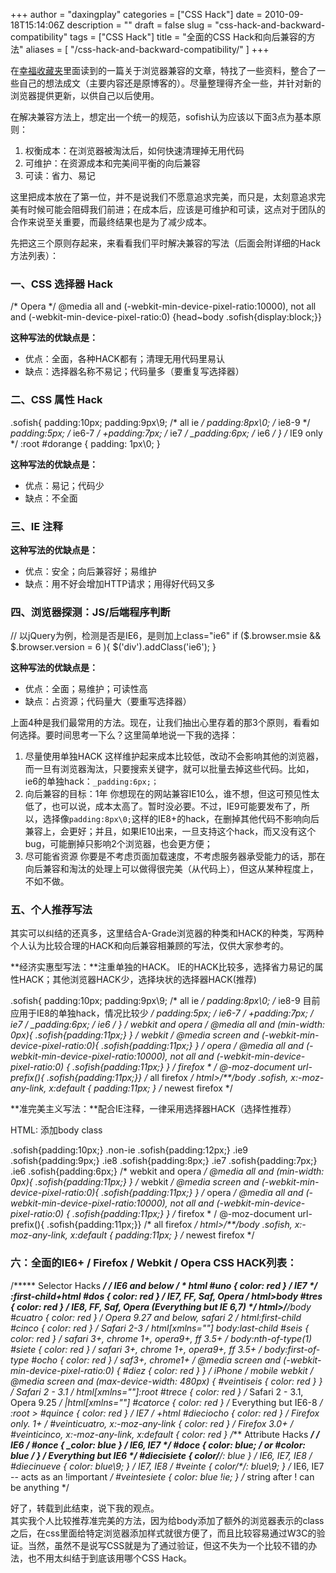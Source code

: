 +++
author = "daxingplay"
categories = ["CSS Hack"]
date = 2010-09-18T15:14:06Z
description = ""
draft = false
slug = "css-hack-and-backward-compatibility"
tags = ["CSS Hack"]
title = "全面的CSS Hack和向后兼容的方法"
aliases = [
    "/css-hack-and-backward-compatibility/"
]
+++


在[幸福收藏夹](http://www.happinesz.cn/archives/1331/)里面读到的一篇关于浏览器兼容的文章，特找了一些资料，整合了一些自己的想法成文（主要内容还是原博客的）。尽量整理得齐全一些，并针对新的浏览器提供更新，以供自己以后使用。

在解决兼容方法上，想定出一个统一的规范，sofish认为应该以下面3点为基本原则：

1. 权衡成本：在浏览器被淘汰后，如何快速清理掉无用代码
2. 可维护：在资源成本和完美间平衡的向后兼容
3. 可读：省力、易记

这里把成本放在了第一位，并不是说我们不愿意追求完美，而只是，太刻意追求完美有时候可能会阻碍我们前进；在成本后，应该是可维护和可读，这点对于团队的合作来说至关重要，而最终结果也是为了减少成本。

先把这三个原则存起来，来看看我们平时解决兼容的写法（后面会附详细的Hack方法列表）：

### 一、CSS 选择器 Hack

 /* Opera */ @media all and (-webkit-min-device-pixel-ratio:10000), not all and (-webkit-min-device-pixel-ratio:0) {head~body .sofish{display:block;}}

**这种写法的优缺点是：**

- 优点：全面，各种HACK都有；清理无用代码里易认
- 缺点：选择器名称不易记；代码量多（要重复写选择器）

### 二、CSS 属性 Hack

 .sofish{ padding:10px; padding:9px\9; /* all ie */ padding:8px\0; /* ie8-9 */ *padding:5px; /* ie6-7 */ +padding:7px; /* ie7 */ _padding:6px; /* ie6 */ } /* IE9 only */ :root #dorange { padding: 1px\0; }

**这种写法的优缺点是：**

- 优点：易记；代码少
- 缺点：不全面

### 三、IE 注释

**这种写法的优缺点是：**

- 优点：安全；向后兼容好；易维护
- 缺点：用不好会增加HTTP请求；用得好代码又多

### 四、浏览器探测：JS/后端程序判断

 // 以jQuery为例，检测是否是IE6，是则加上class="ie6" if ($.browser.msie && $.browser.version = 6 ){ $('div').addClass('ie6'); }

**这种写法的优缺点是：**

- 优点：全面；易维护；可读性高
- 缺点：占资源；代码量大（要重写选择器）

上面4种是我们最常用的方法。现在，让我们抽出心里存着的那3个原则，看看如何选择。要时间思考一下么？这里简单地说一下我的选择：

1. 尽量使用单独HACK 这样维护起来成本比较低，改动不会影响其他的浏览器，而一旦有浏览器淘汰，只要搜索关键字，就可以批量去掉这些代码。比如，ie6的单独hack：`_padding:6px;；`
2. 向后兼容的目标：1年 你想现在的网站兼容IE10么，谁不想，但这可预见性太低了，也可以说，成本太高了。暂时没必要。不过，IE9可能要发布了，所以，选择像`padding:8px\0;`这样的IE8+的hack，在删掉其他代码不影响向后兼容上，会更好；并且，如果IE10出来，一旦支持这个hack，而又没有这个bug，可能删掉只影响2个浏览器，也会更方便；
3. 尽可能省资源 你要是不考虑页面加载速度，不考虑服务器承受能力的话，那在向后兼容和淘汰的处理上可以做得很完美（从代码上），但这从某种程度上，不如不做。

### 五、个人推荐写法

其实可以纠结的还真多，这里结合A-Grade浏览器的种类和HACK的种类，写两种个人认为比较合理的HACK和向后兼容相兼顾的写法，仅供大家参考的。

**经济实惠型写法：**注重单独的HACK。 IE的HACK比较多，选择省力易记的属性HACK；其他浏览器HACK少，选择块状的选择器HACK(推荐)

 .sofish{ padding:10px; padding:9px\9; /* all ie */ padding:8px\0; /* ie8-9 目前应用于IE8的单独hack，情况比较少 */ *padding:5px; /* ie6-7 */ +padding:7px; /* ie7 */ _padding:6px; /* ie6 */ } /* webkit and opera */ @media all and (min-width: 0px){ .sofish{padding:11px;} } /* webkit */ @media screen and (-webkit-min-device-pixel-ratio:0){ .sofish{padding:11px;} } /* opera */ @media all and (-webkit-min-device-pixel-ratio:10000), not all and (-webkit-min-device-pixel-ratio:0) { .sofish{padding:11px;} } /* firefox * / @-moz-document url-prefix(){ .sofish{padding:11px;}} /* all firefox */ html>/**/body .sofish, x:-moz-any-link, x:default { padding:11px; } /* newest firefox */

**准完美主义写法：**配合IE注释，一律采用选择器HACK（选择性推荐）

 HTML: 添加body class

 .sofish{padding:10px;} .non-ie .sofish{padding:12px;} .ie9 .sofish{padding:9px;} .ie8 .sofish{padding:8px;} .ie7 .sofish{padding:7px;} .ie6 .sofish{padding:6px;} /* webkit and opera */ @media all and (min-width: 0px){ .sofish{padding:11px;} } /* webkit */ @media screen and (-webkit-min-device-pixel-ratio:0){ .sofish{padding:11px;} } /* opera */ @media all and (-webkit-min-device-pixel-ratio:10000), not all and (-webkit-min-device-pixel-ratio:0) { .sofish{padding:11px;} } /* firefox * / @-moz-document url-prefix(){ .sofish{padding:11px;}} /* all firefox */ html>/**/body .sofish, x:-moz-any-link, x:default { padding:11px; } /* newest firefox */

### 六：全面的IE6+ / Firefox / Webkit / Opera CSS HACK列表：

 /***** Selector Hacks ******/ /* IE6 and below */ * html #uno { color: red } /* IE7 */ *:first-child+html #dos { color: red } /* IE7, FF, Saf, Opera */ html>body #tres { color: red } /* IE8, FF, Saf, Opera (Everything but IE 6,7) */ html>/**/body #cuatro { color: red } /* Opera 9.27 and below, safari 2 */ html:first-child #cinco { color: red } /* Safari 2-3 */ html[xmlns*=""] body:last-child #seis { color: red } /* safari 3+, chrome 1+, opera9+, ff 3.5+ */ body:nth-of-type(1) #siete { color: red } /* safari 3+, chrome 1+, opera9+, ff 3.5+ */ body:first-of-type #ocho { color: red } /* saf3+, chrome1+ */ @media screen and (-webkit-min-device-pixel-ratio:0) { #diez { color: red } } /* iPhone / mobile webkit */ @media screen and (max-device-width: 480px) { #veintiseis { color: red } } /* Safari 2 - 3.1 */ html[xmlns*=""]:root #trece { color: red } /* Safari 2 - 3.1, Opera 9.25 */ *|html[xmlns*=""] #catorce { color: red } /* Everything but IE6-8 */ :root *> #quince { color: red } /* IE7 */ *+html #dieciocho { color: red } /* Firefox only. 1+ */ #veinticuatro, x:-moz-any-link { color: red } /* Firefox 3.0+ */ #veinticinco, x:-moz-any-link, x:default { color: red } /***** Attribute Hacks ******/ /* IE6 */ #once { _color: blue } /* IE6, IE7 */ #doce { *color: blue; /* or #color: blue */ } /* Everything but IE6 */ #diecisiete { color/**/: blue } /* IE6, IE7, IE8 */ #diecinueve { color: blue\9; } /* IE7, IE8 */ #veinte { color/*\**/: blue\9; } /* IE6, IE7 -- acts as an !important */ #veintesiete { color: blue !ie; } /* string after ! can be anything */

好了，转载到此结束，说下我的观点。  
 其实我个人比较推荐准完美的方法，因为给body添加了额外的浏览器表示的class之后，在css里面给特定浏览器添加样式就很方便了，而且比较容易通过W3C的验证。当然，虽然不是说写CSS就是为了通过验证，但这不失为一个比较不错的办法，也不用太纠结于到底该用哪个CSS Hack。



